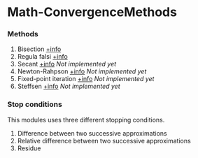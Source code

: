 # Math-ConvergenceMethods

### Methods

1. Bisection [+info](https://en.wikipedia.org/wiki/Bisection_method)
2. Regula falsi [+info](https://en.wikipedia.org/wiki/False_position_method)
3. Secant [+info](https://en.wikipedia.org/wiki/Secant_method) _Not implemented yet_
4. Newton-Rahpson [+info](https://en.wikipedia.org/wiki/Newton%27s_method) _Not implemented yet_
5. Fixed-point iteration [+info](https://en.wikipedia.org/wiki/Fixed-point_iteration) _Not implemented yet_
6. Steffsen [+info](https://en.wikipedia.org/wiki/Steffensen%27s_method) _Not implemented yet_

### Stop conditions

This modules uses three different stopping conditions.

1. Difference between two successive approximations
2. Relative difference between two successive approximations
3. Residue
